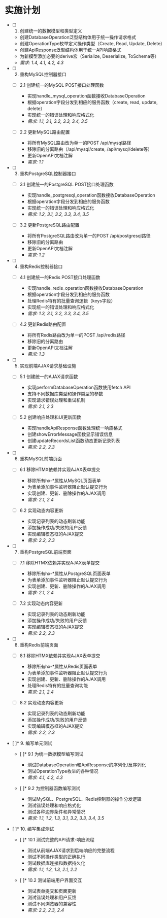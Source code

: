 # 实施计划

- [ ] 1. 创建统一的数据模型和类型定义
  - 创建DatabaseOperation泛型结构体用于统一操作请求格式
  - 创建OperationType枚举定义操作类型（Create, Read, Update, Delete）
  - 创建ApiResponse泛型结构体用于统一API响应格式
  - 为新模型添加必要的derive宏（Serialize, Deserialize, ToSchema等）
  - _需求: 1.4, 4.1, 4.2, 4.3_

- [ ] 2. 重构MySQL控制器接口
  - [ ] 2.1 创建统一的MySQL POST接口处理函数
    - 实现handle_mysql_operation函数接收DatabaseOperation<MysqlRecord>
    - 根据operation字段分发到相应的服务函数（create, read, update, delete）
    - 实现统一的错误处理和响应格式化
    - _需求: 1.1, 3.1, 3.2, 3.3, 3.4, 3.5_
  
  - [ ] 2.2 更新MySQL路由配置
    - 将所有MySQL路由改为单一的POST /api/mysql路径
    - 移除旧的分离路由（/api/mysql/create, /api/mysql/delete等）
    - 更新OpenAPI文档注解
    - _需求: 1.1_

- [ ] 3. 重构PostgreSQL控制器接口
  - [ ] 3.1 创建统一的PostgreSQL POST接口处理函数
    - 实现handle_postgresql_operation函数接收DatabaseOperation<PostgresqlRecord>
    - 根据operation字段分发到相应的服务函数
    - 实现统一的错误处理和响应格式化
    - _需求: 1.2, 3.1, 3.2, 3.3, 3.4, 3.5_
  
  - [ ] 3.2 更新PostgreSQL路由配置
    - 将所有PostgreSQL路由改为单一的POST /api/postgresql路径
    - 移除旧的分离路由
    - 更新OpenAPI文档注解
    - _需求: 1.2_

- [ ] 4. 重构Redis控制器接口
  - [ ] 4.1 创建统一的Redis POST接口处理函数
    - 实现handle_redis_operation函数接收DatabaseOperation<RedisRecord>
    - 根据operation字段分发到相应的服务函数
    - 处理Redis特有的批量查询逻辑（keys字段）
    - 实现统一的错误处理和响应格式化
    - _需求: 1.3, 3.1, 3.2, 3.3, 3.4, 3.5_
  
  - [ ] 4.2 更新Redis路由配置
    - 将所有Redis路由改为单一的POST /api/redis路径
    - 移除旧的分离路由
    - 更新OpenAPI文档注解
    - _需求: 1.3_

- [ ] 5. 实现前端AJAX请求基础设施
  - [ ] 5.1 创建统一的AJAX请求函数
    - 实现performDatabaseOperation函数使用fetch API
    - 支持不同数据库类型和操作类型的参数
    - 实现请求错误处理和重试机制
    - _需求: 2.1, 2.3_
  
  - [ ] 5.2 创建响应处理和UI更新函数
    - 实现handleApiResponse函数处理统一响应格式
    - 创建showErrorMessage函数显示错误信息
    - 创建updateRecordsList函数动态更新记录列表
    - _需求: 2.2, 2.3_

- [ ] 6. 重构MySQL前端页面
  - [ ] 6.1 移除HTMX依赖并实现AJAX表单提交
    - 移除所有hx-*属性从MySQL页面表单
    - 为表单添加事件监听器阻止默认提交行为
    - 实现创建、更新、删除操作的AJAX调用
    - _需求: 2.1, 2.4_
  
  - [ ] 6.2 实现动态内容更新
    - 实现记录列表的动态刷新功能
    - 添加操作成功/失败的用户反馈
    - 实现编辑模态框的AJAX提交
    - _需求: 2.2, 2.3_

- [ ] 7. 重构PostgreSQL前端页面
  - [ ] 7.1 移除HTMX依赖并实现AJAX表单提交
    - 移除所有hx-*属性从PostgreSQL页面表单
    - 为表单添加事件监听器阻止默认提交行为
    - 实现创建、更新、删除操作的AJAX调用
    - _需求: 2.1, 2.4_
  
  - [ ] 7.2 实现动态内容更新
    - 实现记录列表的动态刷新功能
    - 添加操作成功/失败的用户反馈
    - 实现编辑模态框的AJAX提交
    - _需求: 2.2, 2.3_

- [ ] 8. 重构Redis前端页面
  - [ ] 8.1 移除HTMX依赖并实现AJAX表单提交
    - 移除所有hx-*属性从Redis页面表单
    - 为表单添加事件监听器阻止默认提交行为
    - 实现创建、更新、删除操作的AJAX调用
    - 处理Redis特有的批量查询功能
    - _需求: 2.1, 2.4_
  
  - [ ] 8.2 实现动态内容更新
    - 实现记录列表的动态刷新功能
    - 添加操作成功/失败的用户反馈
    - 实现编辑模态框的AJAX提交
    - _需求: 2.2, 2.3_

- [ ]* 9. 编写单元测试
  - [ ]* 9.1 为统一数据模型编写测试
    - 测试DatabaseOperation和ApiResponse的序列化/反序列化
    - 测试OperationType枚举的各种情况
    - _需求: 4.1, 4.2, 4.3_
  
  - [ ]* 9.2 为控制器函数编写测试
    - 测试MySQL、PostgreSQL、Redis控制器的操作分发逻辑
    - 测试错误处理和响应格式化
    - 测试各种边界条件和异常情况
    - _需求: 1.1, 1.2, 1.3, 3.1, 3.2, 3.3, 3.4, 3.5_

- [ ]* 10. 编写集成测试
  - [ ]* 10.1 测试完整的API请求-响应流程
    - 测试从前端AJAX请求到后端响应的完整流程
    - 测试不同操作类型的正确执行
    - 测试数据库连接和数据持久化
    - _需求: 1.1, 1.2, 1.3, 2.1, 2.2_
  
  - [ ]* 10.2 测试前端用户界面交互
    - 测试表单提交和页面更新
    - 测试错误处理和用户反馈
    - 测试不同浏览器的兼容性
    - _需求: 2.2, 2.3, 2.4_